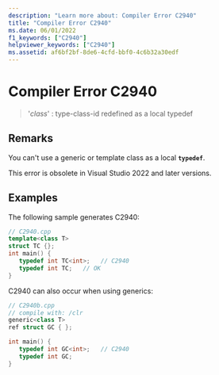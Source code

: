 ```yaml
---
description: "Learn more about: Compiler Error C2940"
title: "Compiler Error C2940"
ms.date: 06/01/2022
f1_keywords: ["C2940"]
helpviewer_keywords: ["C2940"]
ms.assetid: af6bf2bf-8de6-4cfd-bbf0-4c6b32a30edf
---
```

# Compiler Error C2940

> '*class*' : type-class-id redefined as a local typedef

## Remarks

You can't use a generic or template class as a local **`typedef`**.

This error is obsolete in Visual Studio 2022 and later versions.

## Examples

The following sample generates C2940:

```cpp
// C2940.cpp
template<class T>
struct TC {};
int main() {
   typedef int TC<int>;   // C2940
   typedef int TC;   // OK
}
```

C2940 can also occur when using generics:

```cpp
// C2940b.cpp
// compile with: /clr
generic<class T>
ref struct GC { };

int main() {
   typedef int GC<int>;   // C2940
   typedef int GC;
}
```
